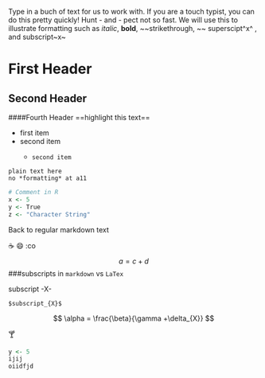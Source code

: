 Type in a buch of text for us to work with. If you are a touch typist, you can do this pretty quickly! Hunt - and - pect not so fast.  We will use this to illustrate formatting such as *italic*, **bold**, ~~strikethrough, ~~  superscipt^x^ , and subscript~x~

# First Header

## Second Header

####Fourth Header
==highlight this text==  

- first item
- second item 
  - 	second item

```
plain text here
no *formatting* at a11
```
```R
# Comment in R 
x <- 5
y <- True 
z <- "Character String"
```
Back to regular markdown text

:coffee:  :smile: :co
$$
a= c + d
$$
###subscripts in `markdown` vs `LaTex`


subscript -X- 
```
$subscript_{X}$ 
```

$$
\alpha = \frac{\beta}{\gamma +\delta_{X}}
$$

:cocktail: 

```R
y <- 5
ijij
oiidfjd
```